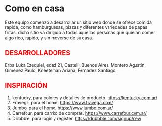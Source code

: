 # **Como en casa** 

Este equipo comenzó a desarrollar un sitio web donde se ofrece comida rapida, como hamburguesas, pizzas y diferentes variedades de papas fritas. dicho sitio va dirigido a todas aquellas personas que quieran comer algo rico, rapido, y sin moverse de su casa.

## <span style="color:red">DESARROLLADORES</span>
Erba Luka Ezequiel, edad 21, Castelli, Buenos Aires.
Montero Agustin,
Gimenez Paulo,
Kneeteman Ariana,
Fernadez Santiago

## <span style="color:red">INSPIRACIÓN</span>
1. kentucky, para colores y detalles de producto. https://kentucky.com.ar/
2. Fravega, para el home. https://www.fravega.com/
3. Jumbo, para el home. https://www.jumbo.com.ar/
4. Carrefour, para carrito de compras. https://www.carrefour.com.ar/
5. Dribbble, para login y register. https://dribbble.com/signup/new
